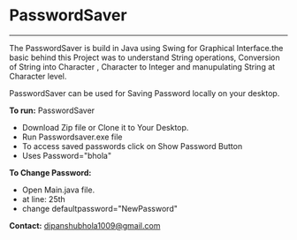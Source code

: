 
<h1>PasswordSaver</h1>
<hr>
The PasswordSaver is build in Java using Swing for Graphical Interface.the basic behind this Project was to understand String operations, Conversion of String into Character , Character to Integer and manupulating String at Character level.
<br>
<p>PasswordSaver can be used for Saving Password locally on your desktop.</p>
<b>To run:</b> PasswordSaver
<br>
<ul>
<li>Download Zip file or Clone it to Your Desktop.</li>
<li>Run Passwordsaver.exe file </li>
<li>To access saved passwords click on Show Password Button</li>
<li>Uses Password="bhola"</li>
</ul>

<b>To Change Password:</b> 
<br>
<ul>
<li>Open Main.java file.</li>
<li>at line: 25th </li>
<li>change defaultpassword="NewPassword"</li>
</ul>


<b>Contact:</b> <a href="mailto:dipanshubhola1009@gmail.com">dipanshubhola1009@gmail.com</a>
